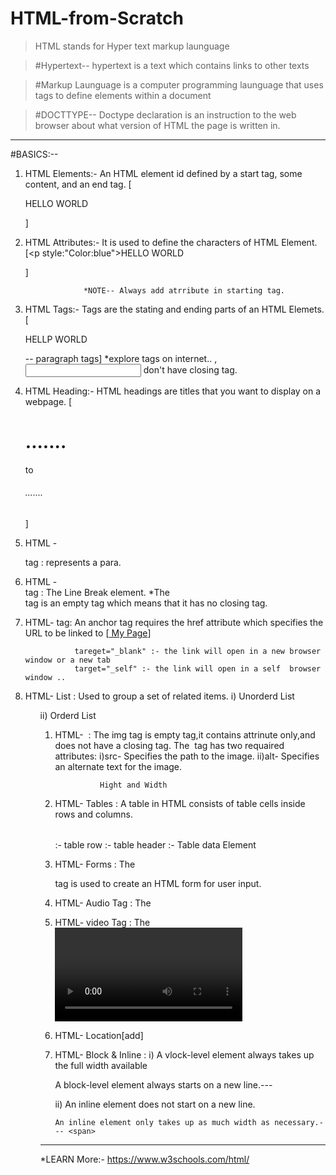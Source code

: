 # HTML-from-Scratch

>HTML stands for Hyper text markup launguage

>#Hypertext-- hypertext is a text which contains links to other texts

>#Markup Launguage is a computer programming launguage that uses tags to define elements within a document

>#DOCTTYPE-- Doctype declaration is an instruction to the web browser about what version of HTML the page is written in.


---

#BASICS:--

1) HTML Elements:- An HTML element id defined by a start tag, some content, and an end tag.
                   [<p> HELLO WORLD </p>]

2) HTML Attributes:- It is used to define the characters of HTML Element.
                    [<p style:"Color:blue">HELLO WORLD</P>]
                    
                    *NOTE-- Always add atrribute in starting tag.

3) HTML Tags:- Tags are the stating and ending parts of an HTML Elemets.
                [<p> HELLP WORLD</p>-- paragraph tags]
                *explore tags on internet..
                <img>, <input> don't have closing tag.

4) HTML Heading:- HTML headings are titles that you want to display on a webpage.
                  [<h1>.......</h1> to <h6>.......</h6>]

5) HTML - <p> tag : represents a para.

6) HTML -<br> tag : The Line Break element.
                    *The <br> tag is an empty tag which means that it has no closing tag.

7) HTML- <a> tag: An anchor tag requires the href attribute which specifies the URL to be linked to 
                  [<a href="index1.html"> My Page</a>]

                  tareget="_blank" :- the link will open in a new browser window or a new tab
                  target="_self" :- the link will open in a self  browser window ..

8) HTML- List : Used to group a set of related items.
                i) Unorderd List <ul>
                ii) Orderd List  <ol>

9) HTML- <img> : The img tag is empty tag,it contains attrinute only,and does not have a closing tag.
                 The <img> tag has two requaired attributes: 
                 i)src- Specifies the path to the image.
                 ii)alt- Specifies an alternate text for the image.

                 Hight and Width
    
10) HTML- Tables : A table in HTML consists of table cells inside rows and columns.
                   <table></table>
                   <tr>:- table row
                    <th>:- table header
                    <td>:- Table data Element

11) HTML- Forms : The <form> tag is used to create an HTML form for user input.

12) HTML- Audio Tag : The <audio> tag is used to embed sound content in a document
                       *supported: song.mp3, wav, ogg
                    
13) HTML- video Tag : The <video> tag is used to embed video content in a document
                       *supported: song.mp3, wav, ogg

14) HTML- Location[add]

15) HTML- Block & Inline :
    i) A vlock-level element always takes up the full width available
       
       A block-level element always starts on a new line.--- <div> <p>

    ii) An inline element does not start on a new line.

        An inline element only takes up as much width as necessary.--- <span>
                      
                      
---                   
*LEARN More:- https://www.w3schools.com/html/
